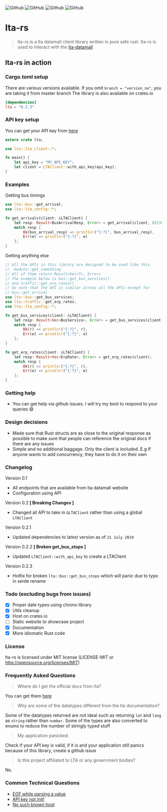 ![Github](https://img.shields.io/badge/-lta--rs-blueviolet.svg?style=for-the-badge)
![GitHub](https://img.shields.io/badge/license-mit-blueviolet.svg?style=for-the-badge)
![Github](https://img.shields.io/badge/crates.io-lta%20%3D%20%220.2.3%22-blueviolet.svg?style=for-the-badge)
![Github](https://img.shields.io/badge/rust-1.3.6-blueviolet.svg?style=for-the-badge)

# lta-rs
> lta-rs is a lta datamall client library written in pure safe rust. lta-rs is used to interact with the [lta-datamall](https://www.mytransport.sg/content/mytransport/home/dataMall.html)

## lta-rs in action

### Cargo.toml setup
There are various versions available. If you omit `branch = "version_no"`, you are taking it from master branch
The library is also available on crates.io
```toml
[dependencies]
lta = "0.2.3"
```

### API key setup
You can get your API key from [here](https://www.mytransport.sg/content/mytransport/home/dataMall/request-for-api.html)

```rust
extern crate lta;

use lta::lta_client::*;

fn main() {
    let api_key = "MY_API_KEY";
    let client = LTAClient::with_api_key(api_key);
}

```

### Examples

Getting bus timings
```rust
use lta::bus::get_arrival;
use lta::lta_config::*;

fn get_arrivals(client: &LTAClient) {
    let resp: Result<BusArrivalResp, Error> = get_arrival(client, 83139, "15");
    match resp {
        Ok(bus_arrival_resp) => println!("{:?}", bus_arrival_resp),
        Err(e) => println!("{:?}", e)
    };
}
```

Getting anything else
```rust
// All the APIs in this library are designed to be used like this
// `module::get_something`
// All of them return Result<Vec<T>, Error>
// The example below is bus::get_bus_services()
// and traffic::get_erp_rates()
// Do note that the API is similar across all the APIs except for
// bus::get_arrival
use lta::bus::get_bus_services;
use lta::traffic::get_erp_rates;
use lta::lta_config::*;

fn get_bus_services(client: &LTAClient) {
    let resp: Result<Vec<BusService>, Error> = get_bus_services(client);
    match resp {
        Ok(r) => println!("{:?}", r),
        Err(e) => println!("{:?}", e)
    };
}

fn get_erp_rates(client: &LTAClient) {
    let resp: Result<Vec<ErpRate>, Error> = get_erp_rates(client);
    match resp {
        Ok(r) => println!("{:?}", r),
        Err(e) => println!("{:?}", e)
    };
}
```

### Getting help
- You can get help via github issues. I will try my best to respond to your queries :smile:

### Design decisions
- Made sure that Rust structs are as close to the original response as possible to make sure that people can reference the original docs if there are any issues 
- Simple and no additional baggage. Only the client is included. E.g If anyone wants to add concurrency, they have to do it on their own

### Changelog
Version 0.1
- All endpoints that are available from lta datamall website
- Configuration using API

Version 0.2 **[ Breaking Changes ]**
- Changed all API to take in `&LTAClient` rather than using a global `LTAClient`

Version 0.2.1
- Updated dependencies to latest version as of `21 July 2019`

Version 0.2.2 **[ Broken get_bus_stops ]**
- Updated `LTAClient::with_api_key` to create a LTAClient

Version 0.2.3
- Hotfix for broken `lta::bus::get_bus_stops` which will panic due to typo in serde rename

### Todo (excluding bugs from issues)
- [x] Proper date types using chrono library
- [x] Utils cleanup
- [x] Host on crates.io
- [ ] Static website to showcase project
- [x] Documentation
- [x] More idiomatic Rust code 

### License
lta-rs is licensed under MIT license (LICENSE-MIT or http://opensource.org/licenses/MIT)

### Frequently Asked Questions

> Where do I get the official docs from lta?

You can get them [here](https://www.mytransport.sg/content/dam/datamall/datasets/LTA_DataMall_API_User_Guide.pdf)

> Why are some of the datatypes different from the lta documentation?

Some of the datatypes returned are not ideal such as returning `lat` and `lang` as `string` rather than `number`. Some of the types are also converted to enums to reduce the number of stringly typed stuff

> My application panicked.

Check if your API key is valid, if it is and your application still panics because of this library, create a github issue

> Is this project affiliated to LTA or any government bodies?

No.


### Common Technical Questions
- [EOF while parsing a value](https://github.com/BudiNverse/lta-rs/issues/1)
- [API key not init!](https://github.com/BudiNverse/lta-rs/issues/2)
- [No such known host](https://github.com/BudiNverse/lta-rs/issues/3)